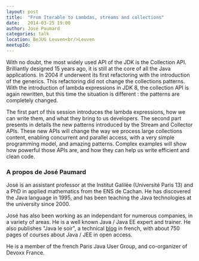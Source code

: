 ```yaml
---
layout: post
title:  "From Iterable to Lambdas, streams and collections"
date:   2014-03-25 19:00
author:	José Paumard
categories: talk
location: BeJUG Leuven<br/>Leuven
meetupId: 
---
```

With no doubt, the most widely used API of the JDK is the Collection API. Brilliantly designed 15 years ago, it is still at the core of all the Java applications. In 2004 if underwent its first refactoring with the introduction of the generics. This refactoring did not change the collections patterns. With the introduction of lambda expressions in JDK 8, the collection API is again rewritten, but this time the situation is different : the patterns are completely changed.

The first part of this session introduces the lambda expressions, how we can write them, and what they bring to us developers. The second part presents in details the new patterns introduced by the Stream and Collector APIs. These new APIs will change the way we process large collections content, enabling concurrent and parallel access, with a very simple programming model, and amazing patterns. Complex examples will show how powerful those APIs are, and how they can help us write efficient and clean code.

<h3>A propos de José Paumard</h3>
José is an assistant professor at the Institut Galilée (Université Paris 13) and a PhD in applied mathematics from the ENS de Cachan. He has discovered the Java language in 1995, and has been teaching the Java technologies at the university since 2000.

José has also been working as an independant for numerous companies, in a variety of areas. He is a well known Java / Java EE expert and trainer. He also publishes "Java le soir", a technical [blog](http://blog.paumard.org/) in french, with about 750 pages of courses about Java / JEE in open access.

He is a member of the french Paris Java User Group, and co-organizer of Devoxx France.